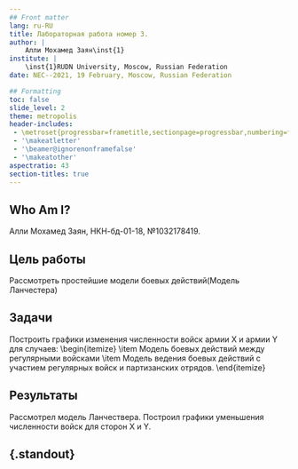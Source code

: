 ```yaml
---
## Front matter
lang: ru-RU
title: Лабораторная работа номер 3. 
author: |
	Алли Мохамед Заян\inst{1}
institute: |
	\inst{1}RUDN University, Moscow, Russian Federation
date: NEC--2021, 19 February, Moscow, Russian Federation

## Formatting
toc: false
slide_level: 2
theme: metropolis
header-includes: 
 - \metroset{progressbar=frametitle,sectionpage=progressbar,numbering=fraction}
 - '\makeatletter'
 - '\beamer@ignorenonframefalse'
 - '\makeatother'
aspectratio: 43
section-titles: true
---
```


## Who Am I?
Алли Мохамед Заян, НКН-бд-01-18, №1032178419.

## Цель работы

Рассмотреть простейшие модели боевых действий(Модель Ланчестера)

## Задачи

Построить графики изменения численности войск армии X и армии Y для случаев:
\begin{itemize}
  \item  Модель боевых действий между регулярными войсками
  \item  Модель ведения боевых действий с участием регулярных войск и партизанских отрядов.
\end{itemize}

## Результаты
Рассмотрел модель Ланчествера. Построил графики уменьшения численности войск для сторон X и Y.

## {.standout}

